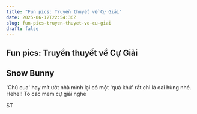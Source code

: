 ```yaml
---
title: "Fun pics: Truyền thuyết về Cự Giải"
date: 2025-06-12T22:54:36Z
slug: fun-pics-truyen-thuyet-ve-cu-giai
draft: false
---
```


## Fun pics: Truyền thuyết về Cự Giải

## Snow Bunny

'Chú cua' hay mít ướt nhà mình lại có một 'quá khứ' rất chi là oai hùng nhé. Hehe!!
To các mem cự giải nghe










ST
